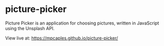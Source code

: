 # picture-picker
Picture Picker is an application for choosing pictures, written in JavaScript using the Unsplash API. 

View live at: https://mpcaples.github.io/picture-picker/
